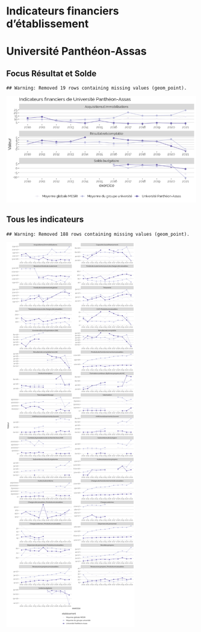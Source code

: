Indicateurs financiers d’établissement
================

# Université Panthéon-Assas

## Focus Résultat et Solde

    ## Warning: Removed 19 rows containing missing values (geom_point).

![](université_panthéon_assas_files/figure-gfm/etab.focus-1.png)<!-- -->

## Tous les indicateurs

    ## Warning: Removed 188 rows containing missing values (geom_point).

![](université_panthéon_assas_files/figure-gfm/etab-1.png)<!-- -->
